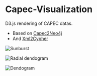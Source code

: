 # Capec-Visualization

D3.js rendering of CAPEC datas.
- Based on [Capec2Neo4j](https://github.com/alexis-/Capec2Neo4j)
- And [Xml2Cypher](https://github.com/alexis-/Xml2Cypher)

![Sunburst](https://cdn.rawgit.com/alexis-/Capec-Visualization/master/capec-v2.10_sunburst.svg)

![Radial dendogram](https://cdn.rawgit.com/alexis-/Capec-Visualization/master/capec-v2.10_radial-dendogram.svg)

![Dendogram](https://cdn.rawgit.com/alexis-/Capec-Visualization/master/capec-v2.10_dendogram.svg)
